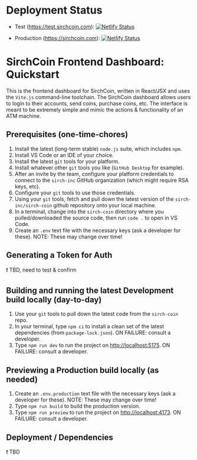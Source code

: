 # Deployment Status
* Test (https://test.sirchcoin.com): [![Netlify Status](https://api.netlify.com/api/v1/badges/b698fbd0-b01b-43a5-8aa7-7586633a38a6/deploy-status)](https://app.netlify.com/sites/test-sirchcoin/deploys)

* Production (https://sirchcoin.com): [![Netlify Status](https://api.netlify.com/api/v1/badges/a61cc530-886d-4ceb-b386-bc37b9cddc78/deploy-status)](https://app.netlify.com/sites/sirch-coin/deploys)

# SirchCoin Frontend Dashboard: Quickstart

This is the frontend dashboard for SirchCoin, written in React/JSX and uses the `Vite.js` command-line toolchain. The SirchCoin dashboard allows users to login to their accounts, send coins, purchase coins, etc. The interface is meant to be extremely simple and mimic the actions & functionality of an ATM machine.

## Prerequisites (one-time-chores)

1. Install the latest (long-term stable) `node.js` suite, which includes `npm`.
1. Install VS Code or an IDE of your choice.
1. Install the latest `git` tools for your platform.
1. Install whatever other `git` tools you like (`GitHub Desktop` for example).
1. After an invite by the team, configure your platform credentials to connect to the `sirch-inc` GitHub organization (which might require RSA keys, etc).
1. Configure your `git` tools to use those credentials.
1. Using your `git` tools, fetch and pull down the latest version of the `sirch-inc/sirch-coin` github repository onto your local machine.
1. In a terminal, change into the `sirch-coin` directory where you pulled/downloaded the source code, then run `code .` to open in VS Code.
1. Create an `.env` text file with the necessary keys (ask a developer for these). NOTE: These may change over time!

## Generating a Token for Auth

❗ TBD, need to test & confirm

## Building and running the latest Development build locally (day-to-day)

1. Use your `git` tools to pull down the latest code from the `sirch-coin` repo.
1. In your terminal, type `npm ci` to install a clean set of the latest dependencies (from `package-lock.json`). ON FAILURE: consult a developer.
1. Type `npm run dev` to run the project on [http://localhost:5175](http://localhost:5173). ON FAILURE: consult a developer.

## Previewing a Production build locally (as needed)

1. Create an `.env.production` text file with the necessary keys (ask a developer for these). NOTE: These may change over time!
1. Type `npm run build` to build the production version.
1. Type `npm run preview` to run the project on [http://localhost:4173](http://localhost:4173/). ON FAILURE: consult a developer.

## Deployment / Dependencies

❗ TBD
